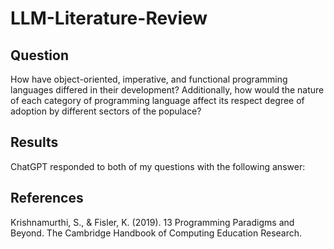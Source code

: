 # LLM-Literature-Review

## Question

How have object-oriented, imperative, and functional programming languages differed in their development? Additionally, how would the nature of each category of programming language affect its respect degree of adoption by different sectors of the populace?


## Results

ChatGPT responded to both of my questions with the following answer:


## References

Krishnamurthi, S., & Fisler, K. (2019). 13 Programming Paradigms and Beyond. The Cambridge Handbook of Computing Education Research.

